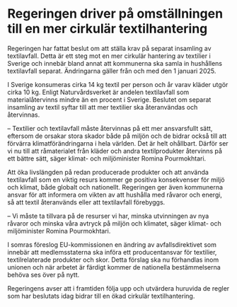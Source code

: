 # Regeringen driver på omställningen till en mer cirkulär textilhantering

Regeringen har fattat beslut om att ställa krav på separat insamling av textilavfall. Detta är ett steg mot en mer cirkulär hantering av textilier i Sverige och innebär bland annat att kommunerna ska samla in hushållens textilavfall separat. Ändringarna gäller från och med den 1 januari 2025.

I Sverige konsumeras cirka 14 kg textil per person och år varav kläder utgör cirka 10 kg. Enligt Naturvårdsverket är andelen textilavfall som materialåtervinns mindre än en procent i Sverige. Beslutet om separat insamling av textil syftar till att mer textilier ska återanvändas och återvinnas.

– Textilier och textilavfall måste återvinnas på ett mer ansvarsfullt sätt, eftersom de orsakar stora skador både på miljön och de bidrar också till att förvärra klimatförändringarna i hela världen. Det är helt ohållbart. Därför ser vi nu till att råmaterialet från kläder och andra textilprodukter återvinns på ett bättre sätt, säger klimat- och miljöminister Romina Pourmokhtari.

Att öka livslängden på redan producerade produkter och att använda textilavfall som en viktig resurs kommer ge positiva konsekvenser för miljö och klimat, både globalt och nationellt. Regeringen ger även kommunerna ansvar för att informera om vikten av att hushålla med råvaror och energi, så att textil återanvänds eller att textilavfall förebyggs.

– Vi måste ta tillvara på de resurser vi har, minska utvinningen av nya råvaror och minska våra avtryck på miljön och klimatet, säger klimat- och miljöminister Romina Pourmokhtari.

I somras föreslog EU-kommissionen en ändring av avfallsdirektivet som innebär att medlemsstaterna ska införa ett producentansvar för textilier, textilrelaterade produkter och skor. Detta förslag ska nu förhandlas inom unionen och när arbetet är färdigt kommer de nationella bestämmelserna behöva ses över på nytt.

Regeringens avser att i framtiden följa upp och utvärdera huruvida de regler som har beslutats idag bidrar till en ökad cirkulär textilhantering.
